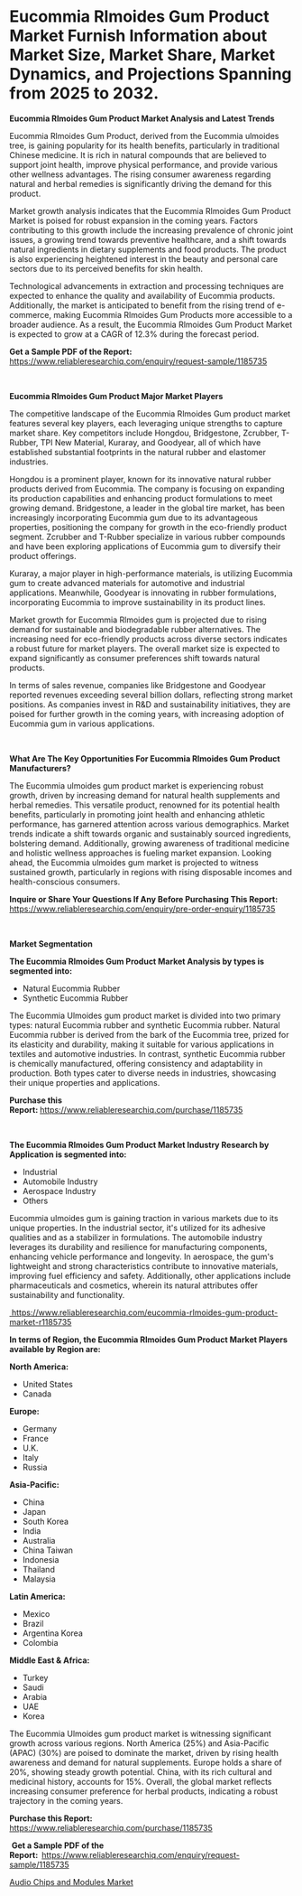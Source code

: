 <p><h1>Eucommia Rlmoides Gum Product Market Furnish Information about Market Size, Market Share, Market Dynamics, and Projections Spanning from 2025 to 2032.</h1></p><p><strong>Eucommia Rlmoides Gum Product Market Analysis and Latest Trends</strong></p>
<p><p>Eucommia Rlmoides Gum Product, derived from the Eucommia ulmoides tree, is gaining popularity for its health benefits, particularly in traditional Chinese medicine. It is rich in natural compounds that are believed to support joint health, improve physical performance, and provide various other wellness advantages. The rising consumer awareness regarding natural and herbal remedies is significantly driving the demand for this product.</p><p>Market growth analysis indicates that the Eucommia Rlmoides Gum Product Market is poised for robust expansion in the coming years. Factors contributing to this growth include the increasing prevalence of chronic joint issues, a growing trend towards preventive healthcare, and a shift towards natural ingredients in dietary supplements and food products. The product is also experiencing heightened interest in the beauty and personal care sectors due to its perceived benefits for skin health.</p><p>Technological advancements in extraction and processing techniques are expected to enhance the quality and availability of Eucommia products. Additionally, the market is anticipated to benefit from the rising trend of e-commerce, making Eucommia Rlmoides Gum Products more accessible to a broader audience. As a result, the Eucommia Rlmoides Gum Product Market is expected to grow at a CAGR of 12.3% during the forecast period.</p></p>
<p><strong>Get a Sample PDF of the Report:&nbsp;</strong> <a href="https://www.reliableresearchiq.com/enquiry/request-sample/1185735?utm_campaign=2739&utm_medium=2&utm_source=Github&utm_content=ia&utm_term=28032025&utm_id=eucommia-rlmoides-gum-product">https://www.reliableresearchiq.com/enquiry/request-sample/1185735</a></p>
<p>&nbsp;</p>
<p><strong>Eucommia Rlmoides Gum Product Major Market Players</strong></p>
<p><p>The competitive landscape of the Eucommia Rlmoides Gum product market features several key players, each leveraging unique strengths to capture market share. Key competitors include Hongdou, Bridgestone, Zcrubber, T-Rubber, TPI New Material, Kuraray, and Goodyear, all of which have established substantial footprints in the natural rubber and elastomer industries.</p><p>Hongdou is a prominent player, known for its innovative natural rubber products derived from Eucommia. The company is focusing on expanding its production capabilities and enhancing product formulations to meet growing demand. Bridgestone, a leader in the global tire market, has been increasingly incorporating Eucommia gum due to its advantageous properties, positioning the company for growth in the eco-friendly product segment. Zcrubber and T-Rubber specialize in various rubber compounds and have been exploring applications of Eucommia gum to diversify their product offerings.</p><p>Kuraray, a major player in high-performance materials, is utilizing Eucommia gum to create advanced materials for automotive and industrial applications. Meanwhile, Goodyear is innovating in rubber formulations, incorporating Eucommia to improve sustainability in its product lines.</p><p>Market growth for Eucommia Rlmoides gum is projected due to rising demand for sustainable and biodegradable rubber alternatives. The increasing need for eco-friendly products across diverse sectors indicates a robust future for market players. The overall market size is expected to expand significantly as consumer preferences shift towards natural products.</p><p>In terms of sales revenue, companies like Bridgestone and Goodyear reported revenues exceeding several billion dollars, reflecting strong market positions. As companies invest in R&D and sustainability initiatives, they are poised for further growth in the coming years, with increasing adoption of Eucommia gum in various applications.</p></p>
<p>&nbsp;</p>
<p><strong>What Are The Key Opportunities For Eucommia Rlmoides Gum Product Manufacturers?</strong></p>
<p><p>The Eucommia ulmoides gum product market is experiencing robust growth, driven by increasing demand for natural health supplements and herbal remedies. This versatile product, renowned for its potential health benefits, particularly in promoting joint health and enhancing athletic performance, has garnered attention across various demographics. Market trends indicate a shift towards organic and sustainably sourced ingredients, bolstering demand. Additionally, growing awareness of traditional medicine and holistic wellness approaches is fueling market expansion. Looking ahead, the Eucommia ulmoides gum market is projected to witness sustained growth, particularly in regions with rising disposable incomes and health-conscious consumers.</p></p>
<p><strong>Inquire or Share Your Questions If Any Before Purchasing This Report:</strong> <a href="https://www.reliableresearchiq.com/enquiry/pre-order-enquiry/1185735?utm_campaign=2739&utm_medium=2&utm_source=Github&utm_content=ia&utm_term=28032025&utm_id=eucommia-rlmoides-gum-product">https://www.reliableresearchiq.com/enquiry/pre-order-enquiry/1185735</a></p>
<p>&nbsp;</p>
<p><strong>Market Segmentation</strong></p>
<p><strong>The Eucommia Rlmoides Gum Product Market Analysis by types is segmented into:</strong></p>
<p><ul><li>Natural Eucommia Rubber</li><li>Synthetic Eucommia Rubber</li></ul></p>
<p><p>The Eucommia Ulmoides gum product market is divided into two primary types: natural Eucommia rubber and synthetic Eucommia rubber. Natural Eucommia rubber is derived from the bark of the Eucommia tree, prized for its elasticity and durability, making it suitable for various applications in textiles and automotive industries. In contrast, synthetic Eucommia rubber is chemically manufactured, offering consistency and adaptability in production. Both types cater to diverse needs in industries, showcasing their unique properties and applications.</p></p>
<p><strong>Purchase this Report:&nbsp;</strong><a href="https://www.reliableresearchiq.com/purchase/1185735?utm_campaign=2739&utm_medium=2&utm_source=Github&utm_content=ia&utm_term=28032025&utm_id=eucommia-rlmoides-gum-product">https://www.reliableresearchiq.com/purchase/1185735</a></p>
<p>&nbsp;</p>
<p><strong>The Eucommia Rlmoides Gum Product Market Industry Research by Application is segmented into:</strong></p>
<p><ul><li>Industrial</li><li>Automobile Industry</li><li>Aerospace Industry</li><li>Others</li></ul></p>
<p><p>Eucommia ulmoides gum is gaining traction in various markets due to its unique properties. In the industrial sector, it's utilized for its adhesive qualities and as a stabilizer in formulations. The automobile industry leverages its durability and resilience for manufacturing components, enhancing vehicle performance and longevity. In aerospace, the gum's lightweight and strong characteristics contribute to innovative materials, improving fuel efficiency and safety. Additionally, other applications include pharmaceuticals and cosmetics, wherein its natural attributes offer sustainability and functionality.</p></p>
<p><a href="https://www.reliableresearchiq.com/eucommia-rlmoides-gum-product-market-r1185735?utm_campaign=2739&utm_medium=2&utm_source=Github&utm_content=ia&utm_term=28032025&utm_id=eucommia-rlmoides-gum-product">&nbsp;https://www.reliableresearchiq.com/eucommia-rlmoides-gum-product-market-r1185735</a></p>
<p><strong>In terms of Region, the Eucommia Rlmoides Gum Product Market Players available by Region are:</strong></p>
<p>
    <p> <strong> North America: </strong>
        <ul>
            <li>United States</li>
            <li>Canada</li>
        </ul>
        </p> 
    <p> <strong> Europe: </strong>
        <ul>
            <li>Germany</li>
            <li>France</li>
            <li>U.K.</li>
            <li>Italy</li>
            <li>Russia</li>
        </ul>
        </p> 
    <p> <strong> Asia-Pacific: </strong>
        <ul>
            <li>China</li>
            <li>Japan</li>
            <li>South Korea</li>
            <li>India</li>
            <li>Australia</li>
            <li>China Taiwan</li>
            <li>Indonesia</li>
            <li>Thailand</li>
            <li>Malaysia</li>
        </ul>
        </p> 
    <p> <strong> Latin America: </strong>
        <ul>
            <li>Mexico</li>
            <li>Brazil</li>
            <li>Argentina Korea</li>
            <li>Colombia</li>
        </ul>
        </p> 
    <p> <strong> Middle East & Africa: </strong>
        <ul>
            <li>Turkey</li>
            <li>Saudi</li>
            <li>Arabia</li>
            <li>UAE</li>
            <li>Korea</li>
        </ul>
    </p>
    </p>
<p><p>The Eucommia Ulmoides gum product market is witnessing significant growth across various regions. North America (25%) and Asia-Pacific (APAC) (30%) are poised to dominate the market, driven by rising health awareness and demand for natural supplements. Europe holds a share of 20%, showing steady growth potential. China, with its rich cultural and medicinal history, accounts for 15%. Overall, the global market reflects increasing consumer preference for herbal products, indicating a robust trajectory in the coming years.</p></p>
<p><strong>Purchase this Report: </strong><a href="https://www.reliableresearchiq.com/purchase/1185735?utm_campaign=2739&utm_medium=2&utm_source=Github&utm_content=ia&utm_term=28032025&utm_id=eucommia-rlmoides-gum-product">https://www.reliableresearchiq.com/purchase/1185735</a></p>
<p>&nbsp;<strong>Get a Sample PDF of the Report:&nbsp;&nbsp;</strong><a href="https://www.reliableresearchiq.com/enquiry/request-sample/1185735?utm_campaign=2739&utm_medium=2&utm_source=Github&utm_content=ia&utm_term=28032025&utm_id=eucommia-rlmoides-gum-product">https://www.reliableresearchiq.com/enquiry/request-sample/1185735</a></p>
<p><strong></strong></p>
<p><p><a href="https://github.com/saroarmaicky/Market-Research-Report-List-1/blob/main/audio-chips-and-modules-market.md?utm_campaign=2739&utm_medium=2&utm_source=Github&utm_content=ia&utm_term=28032025&utm_id=eucommia-rlmoides-gum-product">Audio Chips and Modules Market</a></p></p>